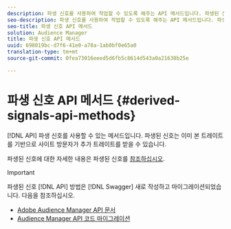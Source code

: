 ```yaml
---
description: 파생 신호를 사용하여 작업할 수 있도록 해주는 API 메서드입니다. 파생된 신호는 이미 본 트레이트를 기반으로 사이트 방문자가 추가 트레이트를 받을 수 있습니다.
seo-description: 파생 신호를 사용하여 작업할 수 있도록 해주는 API 메서드입니다. 파생된 신호는 이미 본 트레이트를 기반으로 사이트 방문자가 추가 트레이트를 받을 수 있습니다.
seo-title: 파생 신호 API 메서드
solution: Audience Manager
title: 파생 신호 API 메서드
uuid: 698019bc-d7f6-41e0-a78a-1ab0bf0e65a0
translation-type: tm+mt
source-git-commit: 0fea73016eeed5d6fb5c8614d543a0a21638b25e

---
```



# 파생 신호 API 메서드 {#derived-signals-api-methods}

[!DNL API] 파생 신호를 사용할 수 있는 메서드입니다. 파생된 신호는 이미 본 트레이트를 기반으로 사이트 방문자가 추가 트레이트를 받을 수 있습니다.

<!-- c_separator.xml -->

파생된 신호에 대한 자세한 내용은 파생된 신호를 [참조하십시오](../../features/derived-signals.md).

>[!IMPORTANT]
>
>파생된 신호 [!DNL API] 방법은 [!DNL Swagger] 새로 작성하고 마이그레이션되었습니다. 다음을 참조하십시오.
>
>* [Adobe Audience Manager API 문서](https://bank.demdex.com/portal/swagger/index.html)
>* [Audience Manager API 코드 마이그레이션](../../api/api-swagger-migration.md)